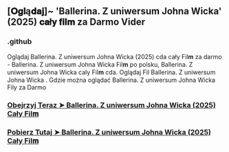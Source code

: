 ## [𝐎𝐠𝐥ą𝐝𝐚𝐣]~ 'Ballerina. Z uniwersum Johna Wicka' (2025) 𝐜𝐚ł𝐲 𝐟𝐢𝐥𝐦 za Darmo Vider

### .github

Oglądaj Ballerina. Z uniwersum Johna Wicka (2025) cda cały Fil𝐦 za darmo - Ballerina. Z uniwersum Johna Wicka Fil𝐦 po polsku, Ballerina. Z uniwersum Johna Wicka caly Fil𝐦 cda. Oglądaj Fil Ballerina. Z uniwersum Johna Wicka . Gdzie można oglądać Ballerina. Z uniwersum Johna Wicka Fily za Darmo

### [Obejrzyj Teraz ➤ Ballerina. Z uniwersum Johna Wicka (2025) Cały Fil𝐦](https://streamzy.fun/pl/movie/541671/from-the-world-of-john-wick-ballerina-gitver)

### [Pobierz Tutaj ➤ Ballerina. Z uniwersum Johna Wicka (2025) Cały Fil𝐦](https://streamzy.fun/pl/movie/541671/from-the-world-of-john-wick-ballerina-gitver)
